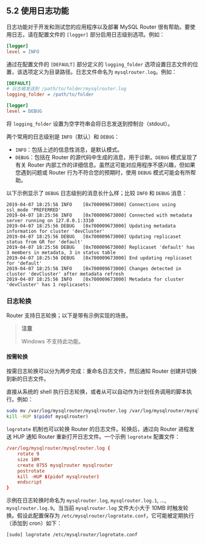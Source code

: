 ## 5.2 使用日志功能

日志功能对于开发和测试您的应用程序以及部署 MySQL Router 很有帮助。要使用日志，请在配置文件的 `[logger]` 部分启用日志级别选项。例如：

```ini
[logger]
level = INFO
```

通过在配置文件的 `[DEFAULT]` 部分定义的 `logging_folder` 选项设置日志文件的位置，该选项定义为目录路径。日志文件命名为 `mysqlrouter.log`。例如：

```ini
[DEFAULT]
# 日志被发送到 /path/to/folder/mysqlrouter.log
logging_folder = /path/to/folder

[logger]
level = DEBUG
```

将 `logging_folder` 设置为空字符串会将日志发送到控制台（stdout）。

两个常用的日志级别是 `INFO`（默认）和 `DEBUG`：

- `INFO`：包括上述的信息性消息，是默认模式。
- `DEBUG`：包括在 Router 的源代码中生成的消息，用于诊断。`DEBUG` 模式呈现了有关 Router 内部工作的详细信息。虽然这可能对应用程序不感兴趣，但如果您遇到问题或 Router 行为不符合您的预期时，使用 `DEBUG` 模式可能会有所帮助。

以下示例显示了 `DEBUG` 日志级别的消息长什么样；比较 `INFO` 和 `DEBUG` 消息：

```log
2019-04-07 18:25:56 INFO    [0x700009673000] Connections using ssl_mode 'PREFERRED'
2019-04-07 18:25:56 INFO    [0x700009673000] Connected with metadata server running on 127.0.0.1:3310
2019-04-07 18:25:56 DEBUG   [0x700009673000] Updating metadata information for cluster 'devCluster'
2019-04-07 18:25:56 DEBUG   [0x700009673000] Updating replicaset status from GR for 'default'
2019-04-07 18:25:56 DEBUG   [0x700009673000] Replicaset 'default' has 3 members in metadata, 3 in status table
2019-04-07 18:25:56 DEBUG   [0x700009673000] End updating replicaset for 'default'
2019-04-07 18:25:56 INFO    [0x700009673000] Changes detected in cluster 'devCluster' after metadata refresh
2019-04-07 18:25:56 INFO    [0x700009673000] Metadata for cluster 'devCluster' has 1 replicasets:
```

### 日志轮换

Router 支持日志轮换；以下是带有示例实现的场景。

> **注意**
>
> Windows 不支持此功能。

#### 按需轮换

按需日志轮换可以分为两步完成：重命名日志文件，然后通知 Router 创建并切换到新的日志文件。

直接从系统的 shell 执行日志轮换，或者从可以自动作为计划任务调用的脚本执行。例如：

```bash
sudo mv /var/log/mysqlrouter/mysqlrouter.log /var/log/mysqlrouter/mysqlrouter.log.old
kill -HUP $(pidof mysqlrouter)
```

`logrotate` 机制也可以轮换 Router 的日志文件。轮换后，通过向 Router 进程发送 HUP 通知 Router 重新打开日志文件。一个示例 `logrotate` 配置文件：

```conf
/var/log/mysqlrouter/mysqlrouter.log {
    rotate 9
    size 10M
    create 0755 mysqlrouter mysqlrouter
    postrotate
    kill -HUP $(pidof mysqlrouter)
    endscript
}
```

示例在日志轮换时命名为 `mysqlrouter.log`, `mysqlrouter.log.1`, ..., `mysqlrouter.log.9`。当当前 `mysqlrouter.log` 文件大小大于 10MB 时触发轮换。假设此配置保存为 `/etc/mysqlrouter/logrotate.conf`，它可能被定期执行（添加到 cron）如下：

```bash
[sudo] logrotate /etc/mysqlrouter/logrotate.conf
```